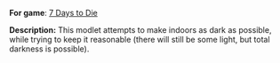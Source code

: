 **For game**: [7 Days to Die](https://7daystodie.com)

**Description:**
This modlet attempts to make indoors as dark as possible, while trying to keep it reasonable (there will still be some light, but total darkness is possible).
